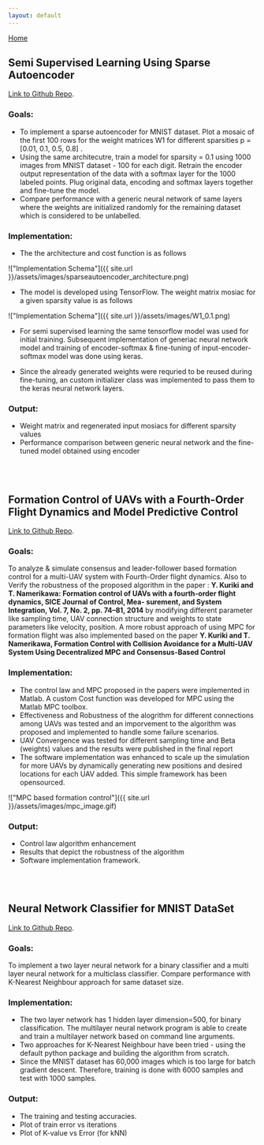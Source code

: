 ```yaml
---
layout: default
---
```


[Home](index.md)

## [](#header-2)Semi Supervised Learning Using Sparse Autoencoder
[Link to Github Repo](https://github.com/jadhavhninad/Sparse_autoencoder).

### [](#header-3) Goals:
*   To implement a sparse autoencoder for MNIST dataset. Plot a mosaic of the first 100 rows for the weight matrices W1 for different sparsities p = [0.01, 0.1, 0.5, 0.8] . 
*   Using the same architecutre, train a model for sparsity = 0.1 using 1000 images from MNIST dataset - 100 for each digit. Retrain the encoder output representation of the data with a softmax layer for the 1000 labeled points. Plug original data, encoding and softmax layers together and fine-tune the model. 
*   Compare performance with a generic neural network of same layers where the weights are initialized randomly for the remaining dataset which is considered to be unlabelled.


### [](#header-3) Implementation:
*   The the architecture and cost function is as follows

!["Implementation Schema"]({{ site.url }}/assets/images/sparseautoencoder_architecture.png)


*   The model is developed using TensorFlow. The weight matrix mosiac for a given sparsity value is as follows

!["Implementation Schema"]({{ site.url }}/assets/images/W1_0.1.png)

*   For semi supervised learning the same tensorflow model was used for initial training. Subsequent implementation of generiac neural network model and training of encoder-softmax & fine-tuning of input-encoder-softmax model was done using keras.

*   Since the already generated weights were requried to be reused during fine-tuning, an custom initializer class was implemented to pass them to the keras neural network layers.

### [](#header-3) Output:
*   Weight matrix and regenerated input mosiacs for different sparsity values 
*   Performance comparison between generic neural network and the fine-tuned model obtained using encoder

<br><br>

## [](#header-2)Formation Control of UAVs with a Fourth-Order Flight Dynamics and Model Predictive Control
[Link to Github Repo](https://github.com/jadhavhninad/Consensus_Based_Flight_Formation).

### [](#header-3) Goals:
To analyze & simulate consensus and leader-follower based formation control for a multi-UAV system with Fourth-Order flight dynamics. Also to Verify the robustness of the proposed algorithm in the paper : **Y. Kuriki and T. Namerikawa: Formation control of UAVs with a fourth-order flight dynamics, SICE Journal of Control, Mea- surement, and System Integration, Vol. 7, No. 2, pp. 74–81, 2014** by modifying different parameter like sampling time, UAV connection structure and weights to state parameters like velocity, position. A more robust approach of using MPC for formation flight was also implemented based on the paper **Y. Kuriki and T. Namerikawa, Formation Control with Collision Avoidance for a Multi-UAV System Using Decentralized MPC and Consensus-Based Control**

### [](#header-3) Implementation:
*   The control law and MPC proposed in the papers were implemented in Matlab. A custom Cost function was developed for MPC using the Matlab MPC toolbox.
*   Effectiveness and Robustness of the alogrithm for different connections among UAVs was tested and an imporvement to the algorithm was proposed and implemented to handle some failure scenarios.
*   UAV Convergence was tested for different sampling time and Beta (weights) values and the results were published in the final report
*   The software implementation was enhanced to scale up the simulation for more UAVs by dynamically generating new positions and desired locations for each UAV added. This simple framework has been opensourced.

!["MPC based formation control"]({{ site.url }}/assets/images/mpc_image.gif)

### [](#header-3) Output:
*   Control law algorithm enhancement
*   Results that depict the robustness of the algorithm
*   Software implementation framework.

<br><br>


## [](#header-2)Neural Network Classifier for MNIST DataSet
[Link to Github Repo](https://github.com/jadhavhninad/Neural-Network-Classifier-for-MNIST-DataSet).

### [](#header-3) Goals:
To implement a two layer neural network for a binary classifier and a multi layer neural network for a multiclass classifier. Compare performance with K-Nearest Neighbour approach for same dataset size.

### [](#header-3) Implementation:
*   The two layer network has 1 hidden layer dimension=500, for binary classification. The multilayer neural network program is able to create and train a multilayer network based on command line arguments. 
*   Two approaches for K-Nearest Neighbour have been tried - using the default python package and building the algorithm from scratch. 
*   Since the MNIST dataset has 60,000 images which is too large for batch gradient descent. Therefore, training is done with 6000 samples and test with 1000 samples.

### [](#header-3) Output:
*   The training and testing accuracies. 
*   Plot of train error vs iterations
*   Plot of K-value vs Error (for kNN)

<br><br>
---











